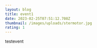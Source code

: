 ```yaml
---
layout: blog
title: event1
date: 2023-02-25T07:51:12.708Z
thumbnail: /images/uploads/stermotor.jpg
rating: 1
---
```

t﻿estevent